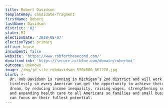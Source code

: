 ```yaml
---
title: Robert Davidson
templateKey: candidate-fragment
firstName: Robert
lastName: Davidson
district: '02'
state: MI
electionDate: '2018-08-07'
electionType: primary
office: house
incumbent: false
website: 'https://www.robforthesecond.com/'
donationLink: 'https://secure.actblue.com/donate/robertmi'
outcome: Unknown
image: /img/jd_site_robdavidson_550x600_061218.jpg
blurb: >-
  Dr. Rob Davidson is running in Michigan’s 2nd district and will work
  tirelessly so every American can get the opportunity to achieve their American
  dream, by reducing income inequality, raising wages, strengthening schools,
  and expanding health care to all Americans so families and small businesses
  can focus on their fullest potential.
---
```


